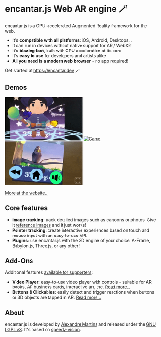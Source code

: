 # encantar.js Web AR engine :magic_wand:

encantar.js is a GPU-accelerated Augmented Reality framework for the web.

* It's **compatible with all platforms**: iOS, Android, Desktops...
* It can run in devices without native support for AR / WebXR
* It's **blazing fast**, built with GPU acceleration at its core
* It's **easy to use** for developers and artists alike
* **All you need is a modern web browser** - no app required!

Get started at <https://encantar.dev> :magic_wand:

## Demos

<a href="https://alemart.github.io/encantar-js/demos/hello-aframe/poster.html" target="_blank"><img src="docs/img/mage.gif" alt="Demo" height="144"></a> <a href="https://alemart.github.io/encantar-js/demos/basketball/poster.html" target="_blank"><img src="docs/img/basketball.gif" alt="Game" height="144"></a> <a href="https://alemart.github.io/encantar-js/addons/" target="_blank"><img src="docs/img/video-player.gif" alt="Video Player" height="144"></a>

[More at the website...](https://encantar.dev/demos)

## Core features

* **Image tracking**: track detailed images such as cartoons or photos. Give it [reference images](https://encantar.dev/guidelines-for-images) and it just works!
* **Pointer tracking**: create interactive experiences based on touch and mouse input with an easy-to-use API.
* **Plugins**: use encantar.js with the 3D engine of your choice: A-Frame, Babylon.js, Three.js, or any other!

## Add-Ons

Additional features [available for supporters](https://encantar.dev/addons):

* **Video Player**: easy-to-use video player with controls - suitable for AR books, AR business cards, interactive art, etc. [Read more...](https://encantar.dev/addons/ar-video-player)
* **Buttons & Clickables**: easily detect and trigger reactions when buttons or 3D objects are tapped in AR. [Read more...](https://encantar.dev/addons/ar-button)

## About

encantar.js is developed by [Alexandre Martins](https://github.com/alemart) and released under the [GNU LGPL v3](LICENSE.md). It's based on [speedy-vision](https://github.com/alemart/speedy-vision).